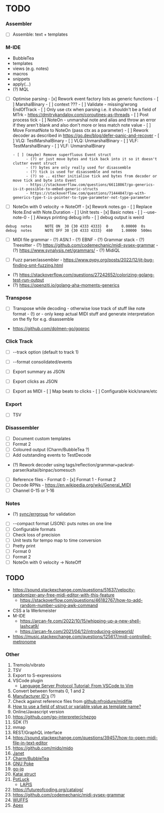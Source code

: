 # TODO

### Assembler

- [ ] Assemble: text + templates

### M-IDE
- BubbleTea
- templates
- views (e.g. notes)
- macros
- snippets
- apply(...)
- (?) MQL

- [ ] Optimise parsing
      - [x] Rework event factory lists as generic functions
            - [ ] MarshalBinary
                  - [ ] context ???
            - [ ] Validate
                  - missing/wrong EndOfTrack
            - [ ] Only use ctx when parsing i.e. it shouldn't be a field of MTrk
                  - https://dmitrykandalov.com/coroutines-as-threads
      - [ ] Post process tick
      - [ ] NoteOn - unmarshal note and alias and throw an error if they aren't 
            blank and also don't more or less match note value
      - [ ] Move FormatNote to NoteOn (pass ctx as a parameter)
      - [ ] Rework decoder as described in https://go.dev/blog/defer-panic-and-recover
      - [ ] VLQ: TestMarshalBinary
      - [ ] VLQ: UnmarshalBinary
      - [ ] VLF: TestMarshalBinary
      - [ ] VLF: UnmarshalBinary

      - [ ] (maybe) Remove superfluous Event struct
            - (?) or just move bytes and tick back into it so it doesn't clutter event struct
            - (?) bytes are only really used for disassemble
            - (?) tick is used for disassemble and notes
            - (?) so .. either initialise tick and bytes from decoder or move tick and byte into Event
            - https://stackoverflow.com/questions/66118867/go-generics-is-it-possible-to-embed-generic-structs
            - https://stackoverflow.com/questions/71444847/go-with-generics-type-t-is-pointer-to-type-parameter-not-type-parameter


- [ ] NoteOn with 0 velocity -> NoteOff
      - [x] Rework notes.go
      - [ ] Replace Note.End with Note.Duration
      - [ ] Unit tests
            - [x] Basic notes
      - [ ] --use-note-0
      - [ ] Always printing debug info
      - [ ] debug output is weird
```
debug  notes      NOTE ON  30 {30 4333 4333}  0      0.00000  0s
debug  notes      NOTE OFF 30 {30 4333 4333}  480    1.00000  500ms
```

- [ ] MIDI file grammar
      - (?) ASN.1
      - (?) EBNF
      - (?) Grammar stack
      - (?) Treesitter
      - (?) https://github.com/codemechanic/midi-sysex-grammar
      - (?) https://www.synalysis.net/grammars/
      - (?) MidiQL

- [ ] Fuzz parser/assembler
      - https://www.pypy.org/posts/2022/12/jit-bug-finding-smt-fuzzing.html

- (?) https://stackoverflow.com/questions/27242652/colorizing-golang-test-run-output
- (?) https://openziti.io/golang-aha-moments-generics

### Transpose
- [ ] Transpose while decoding - otherwise lose track of stuff like note format
      - (!) or - only keep actual MIDI stuff and generate interpretation on the fly for e.g. disassemble
- https://github.com/dolmen-go/goproc

### Click Track

- [ ] --track option (default to track 1)
- [ ] --format consolidated/events
- [ ] Export summary as JSON
- [ ] Export clicks as JSON
- [ ] Export as MIDI
      - [ ] Map beats to clicks
      - [ ] Configurable kick/snare/etc


### Export
- [ ] TSV

### Disassembler

- [ ] Document custom templates
- [ ] Format 2
- [ ] Coloured output (Charm/BubbleTea ?)
- [ ] Add outstanding events to TestDecode
- (?) Rework decoder using tags/reflection/grammar+packrat-parser/kaitai/binpac/somesuch
- [ ] Reference files
      - Format 0
      - [x] Format 1
      - Format 2
- [ ] Decode RPNs
      - https://en.wikipedia.org/wiki/General_MIDI
- [ ] Channel 0-15 or 1-16

### Notes 

- (?) [sync/errgroup](https://pkg.go.dev/golang.org/x/sync/errgroup) for validation 
- [ ] --compact format (JSON): puts notes on one line
- [ ] Configurable formats
- [ ] Check loss of precision
- [ ] Unit tests for tempo map to time conversion
- [ ] Pretty print
- [ ] Format 0
- [ ] Format 2
- [ ] NoteOn with 0 velocity -> NoteOff

## TODO

- https://sound.stackexchange.com/questions/51637/velocity-randomizer-any-free-midi-editor-with-this-feature
  - https://stackoverflow.com/questions/46182767/how-to-add-random-number-using-awk-command
- CSS a la Werkmeister
- M-IDE
  - https://arcan-fe.com/2022/10/15/whipping-up-a-new-shell-lashcat9/
  - https://arcan-fe.com/2021/04/12/introducing-pipeworld/
- https://music.stackexchange.com/questions/125617/midi-controlled-metronome

### Other

1.  Tremolo/vibrato
2.  TSV
3.  Export to S-expressions
4.  VSCode plugin
    -  [Language Server Protocol Tutorial: From VSCode to Vim](https://www.toptal.com/javascript/language-server-protocol-tutorial)
5.  Convert between formats 0, 1 and 2
6.  [Manufacturer ID's](https://www.midi.org/specifications-old/category/reference-tables) (?)
7.  Check against reference files from [github:nfroidure/midifile](https://github.com/nfroidure/midifile)
8.  [How to use a field of struct or variable value as template name?](https://stackoverflow.com/questions/28830543/how-to-use-a-field-of-struct-or-variable-value-as-template-name)
9. Online/Javascript version
10. https://github.com/go-interpreter/chezgo
12. SDK (?)
13. mmap
14. REST/GraphQL interface
15. https://sound.stackexchange.com/questions/39457/how-to-open-midi-file-in-text-editor
16. https://github.com/mido/mido
17. [Janet](https://janet-lang.org)
18. [Charm/BubbleTea](https://dlvhdr.me/posts/the-renaissance-of-the-command-line)
19. [GNU Poke](https://youtu.be/Nwb_8VJ5ZeQ)
20. [go-jq](https://github.com/itchyny/gojq)
21. [Katai struct](https://kaitai.io/)
22. [PotLuck](https://www.inkandswitch.com/potluck)
    - [LAPIS](http://groups.csail.mit.edu/graphics/lapis/doc/papers.html)
23. https://futureofcoding.org/catalog/
24. https://github.com/codemechanic/midi-sysex-grammar
25. [WUFFS](https://github.com/google/wuffs)
26. [Apex](https://apexlang.io)
